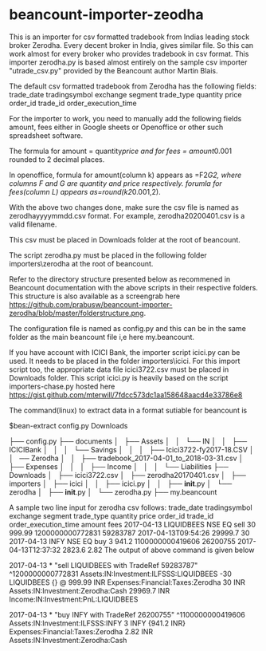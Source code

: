 # beancount-importer-zeodha


This is an importer for csv formatted tradebook from Indias leading stock broker Zerodha. Every decent broker in India, gives similar file. 
So this can work almost for every broker who provides tradebook in csv format. 
This importer zerodha.py is based almost entirely on the sample csv importer "utrade_csv.py" provided by the Beancount author Martin Blais.

The default csv formatted tradebook from Zerodha has the following fields: 
trade_date	tradingsymbol	exchange	segment	trade_type	quantity	price	order_id	trade_id	order_execution_time

For the importer to work, you need to manually add the following fields amount, fees either in Google sheets or Openoffice or other such spreadsheet software.

The formula for amount = quantity*price and for fees = amount*0.001 rounded to 2 decimal places. 

In openoffice,
formula for amount(column k) appears as =F2*G2, where columns F and G are quantity and price respectively.
forumla for fees(column L) appears as=round(k2*0.001,2).

With the above two changes done, make sure the csv file is named as zerodhayyyymmdd.csv format. For example, zerodha20200401.csv is a valid filename. 

This csv must be placed in Downloads folder at the root of beancount.

The script zerodha.py must be placed in the following folder importers\zerodha at the root of beancount. 

Refer to the directory structure presented below as recommened in Beancount documentation with the above scripts in their respective folders. This structure 
is also available as a screengrab here https://github.com/prabusw/beancount-importer-zerodha/blob/master/folderstructure.png.

The configuration file is named as config.py and this can be in the same folder as the main beancount file i,e here my.beancount.

If you have account with ICICI Bank, the importer script icici.py can be used. It needs to be placed in the folder importers\icici. For this import script too, 
the appropriate data file icici3722.csv must be placed in Downloads folder. 
This script icici.py is heavily based on the script importers-chase.py hosted here  https://gist.github.com/mterwill/7fdcc573dc1aa158648aacd4e33786e8

The command(linux) to extract data in a format sutiable for beancount is 

$bean-extract config.py Downloads

├── config.py
├── documents
│   ├── Assets
│   │   └── IN
│   │       ├── ICICIBank
│   │       │   └── Savings
│   │       │       ├── Icici3722-fy2017-18.CSV
│   │       ── Zerodha
│   │           ├── tradebook_2017-04-01_to_2018-03-31.csv
│   ├── Expenses
│   │   
│   ├── Income
│   │   
│   └── Liabilities
├── Downloads
│   ├── icici3722.csv
│   ├── zerodha20170401.csv
│   
├── importers
│   ├── icici
│   │   ├── icici.py
│   │   ├── __init__.py
│   └── zerodha
│       ├── __init__.py
│       └── zerodha.py
├── my.beancount

A sample two line input for zerodha csv follows:
trade_date	tradingsymbol	exchange	segment	trade_type	quantity	price	order_id	trade_id	order_execution_time	amount	fees
2017-04-13	LIQUIDBEES	NSE	EQ	sell	30	999.99	1200000000772831	59283787	2017-04-13T09:54:26	29999.7	30
2017-04-13	INFY	NSE	EQ	buy	3	941.2	1100000000419606	26200755	2017-04-13T12:37:32	2823.6	2.82
The output of above command is given below
                               
2017-04-13 * "sell LIQUIDBEES with TradeRef 59283787" ^1200000000772831
  Assets:IN:Investment:ILFSSS:LIQUIDBEES      -30 LIQUIDBEES {} @ 999.99 INR
  Expenses:Financial:Taxes:Zerodha             30 INR                       
  Assets:IN:Investment:Zerodha:Cash       29969.7 INR                       
  Income:IN:Investment:PnL:LIQUIDBEES                                       

2017-04-13 * "buy INFY with TradeRef 26200755" ^1100000000419606
  Assets:IN:Investment:ILFSSS:INFY      3 INFY {941.2 INR}
  Expenses:Financial:Taxes:Zerodha   2.82 INR             
  Assets:IN:Investment:Zerodha:Cash             





